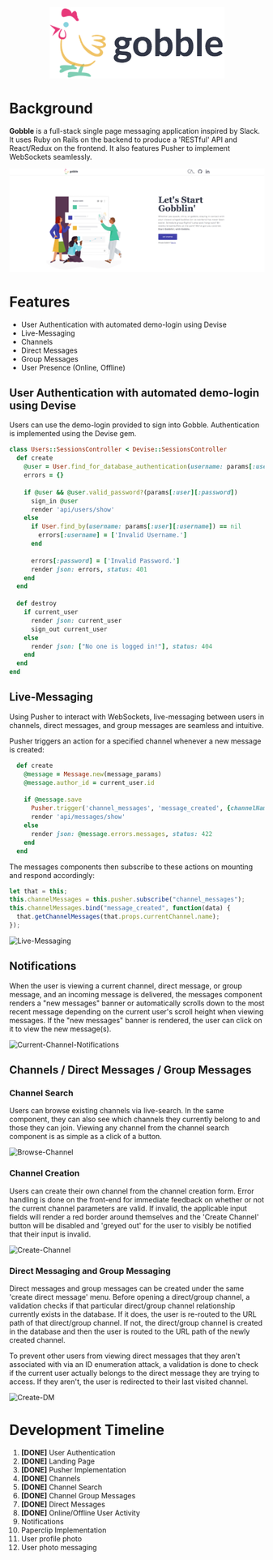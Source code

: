 <div align="center">
  <img src="./app/assets/images/logos/gobble_readme_logo3.png"></img>
</div>

# Background

**Gobble** is a full-stack single page messaging application inspired by Slack. It uses Ruby on Rails on the backend to produce a 'RESTful' API and React/Redux on the frontend. It also features Pusher to implement WebSockets seamlessly.

<div align="center">
  <img src="./readme_images/gobble-ss-final.png"></img>
</div>

# Features

* User Authentication with automated demo-login using Devise
* Live-Messaging
* Channels
* Direct Messages
* Group Messages
* User Presence (Online, Offline)

## User Authentication with automated demo-login using Devise

Users can use the demo-login provided to sign into Gobble. Authentication is implemented using the Devise gem.

```ruby
class Users::SessionsController < Devise::SessionsController
  def create
    @user = User.find_for_database_authentication(username: params[:user][:username])
    errors = {}

    if @user && @user.valid_password?(params[:user][:password])
      sign_in @user
      render 'api/users/show'
    else
      if User.find_by(username: params[:user][:username]) == nil
        errors[:username] = ['Invalid Username.']
      end

      errors[:password] = ['Invalid Password.']
      render json: errors, status: 401
    end
  end

  def destroy
    if current_user
      render json: current_user
      sign_out current_user
    else
      render json: ["No one is logged in!"], status: 404
    end
  end
end
```

## Live-Messaging

Using Pusher to interact with WebSockets, live-messaging between users in channels, direct messages, and group messages are seamless and intuitive.

Pusher triggers an action for a specified channel whenever a new message is created:

```ruby
  def create
    @message = Message.new(message_params)
    @message.author_id = current_user.id

    if @message.save
      Pusher.trigger('channel_messages', 'message_created', {channelName: @message.channel.name})
      render 'api/messages/show'
    else
      render json: @message.errors.messages, status: 422
    end
  end
```

The messages components then subscribe to these actions on mounting and respond accordingly:

```javascript
let that = this;
this.channelMessages = this.pusher.subscribe("channel_messages");
this.channelMessages.bind("message_created", function(data) {
  that.getChannelMessages(that.props.currentChannel.name);
});
```

![Live-Messaging](./readme_images/gobble-live-messaging.gif)

## Notifications

When the user is viewing a current channel, direct message, or group message, and an incoming message is delivered, the messages component renders a "new messages" banner or automatically scrolls down to the most recent message depending on the current user's scroll height when viewing messages. If the "new messages" banner is rendered, the user can click on it to view the new message(s).

![Current-Channel-Notifications](./readme_images/gobble-current-channel-notifications.gif)

## Channels / Direct Messages / Group Messages

### Channel Search

Users can browse existing channels via live-search. In the same component, they can also see which channels they currently belong to and those they can join. Viewing any channel from the channel search component is as simple as a click of a button.

![Browse-Channel](./readme_images/gobble-browse-channel.gif)

### Channel Creation

Users can create their own channel from the channel creation form. Error handling is done on the front-end for immediate feedback on whether or not the current channel parameters are valid. If invalid, the applicable input fields will render a red border around themselves and the 'Create Channel' button will be disabled and 'greyed out' for the user to visibly be notified that their input is invalid.

![Create-Channel](./readme_images/gobble-channel-creation.gif)

### Direct Messaging and Group Messaging

Direct messages and group messages can be created under the same 'create direct message' menu. Before opening a direct/group channel, a validation checks if that particular direct/group channel relationship currently exists in the database. If it does, the user is re-routed to the URL path of that direct/group channel. If not, the direct/group channel is created in the database and then the user is routed to the URL path of the newly created channel.

To prevent other users from viewing direct messages that they aren't associated with via an ID enumeration attack, a validation is done to check if the current user actually belongs to the direct message they are trying to access. If they aren't, the user is redirected to their last visited channel.

![Create-DM](./readme_images/gobble-dm-creation.gif)

# Development Timeline

1.  **[DONE]** User Authentication
2.  **[DONE]** Landing Page
3.  **[DONE]** Pusher Implementation
4.  **[DONE]** Channels
5.  **[DONE]** Channel Search
6.  **[DONE]** Channel Group Messages
7.  **[DONE]** Direct Messages
8.  **[DONE]** Online/Offline User Activity
9.  Notifications
10. Paperclip Implementation
11. User profile photo
12. User photo messaging

